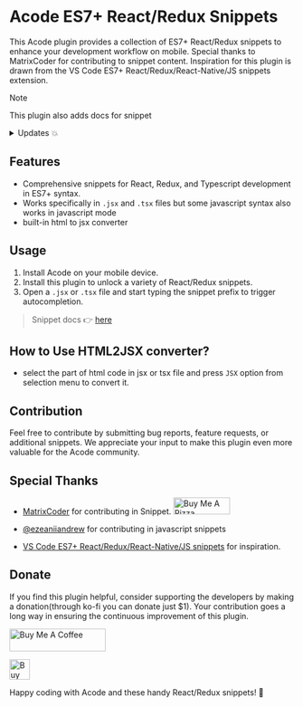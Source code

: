 # Acode ES7+ React/Redux Snippets

This Acode plugin provides a collection of ES7+ React/Redux snippets to enhance your development workflow on mobile. Special thanks to MatrixCoder for contributing to snippet content. Inspiration for this plugin is drawn from the VS Code ES7+ React/Redux/React-Native/JS snippets extension.

> [!NOTE]
> This plugin also adds docs for snippet

<details>
  <summary>Updates 💥</summary>
  <details>
    <summary><code>v1.0.1</code></summary>

    added a html to jsx converter 
  </details>
  <details>
    <summary><code>v1.0.2</code></summary>

    - Updated docs
    - added more javascript related snippets by @ezeaniiandrew
    - added a setting to enable snippet docs
  </details>
</details>

## Features

- Comprehensive snippets for React, Redux, and Typescript development in ES7+ syntax.
- Works specifically in `.jsx` and `.tsx` files but some javascript syntax also works in javascript mode
- built-in html to jsx converter

## Usage

1. Install Acode on your mobile device.
2. Install this plugin to unlock a variety of React/Redux snippets.
3. Open a `.jsx` or `.tsx` file and start typing the snippet prefix to trigger autocompletion.

> Snippet docs 👉 [here](https://github.com/bajrangCoder/acode-react-snippets/blob/main/docs/Snippets.md)

## How to Use HTML2JSX converter?

- select the part of html code in jsx or tsx file and press `JSX` option from selection menu to convert it.

## Contribution

Feel free to contribute by submitting bug reports, feature requests, or additional snippets. We appreciate your input to make this plugin even more valuable for the Acode community.

## Special Thanks

- [MatrixCoder](https://github.com/matrixcoder) for contributing in Snippet. <a href="https://www.buymeacoffee.com/MatrixCoder" target="_blank"><img src="https://cdn.buymeacoffee.com/buttons/v2/default-yellow.png" alt="Buy Me A Pizza" style="height: 30px !important;width: 100px !important;" ></a>

- [@ezeaniiandrew](https://github.com/ezeaniiandrew) for contributing in javascript snippets

- [VS Code ES7+ React/Redux/React-Native/JS snippets](https://github.com/ults-io/vscode-react-javascript-snippets/) for inspiration.

## Donate

If you find this plugin helpful, consider supporting the developers by making a donation(through ko-fi you can donate just $1). Your contribution goes a long way in ensuring the continuous improvement of this plugin.

<a href="https://www.buymeacoffee.com/bajrangCoder" target="_blank"><img src="https://cdn.buymeacoffee.com/buttons/v2/default-yellow.png" alt="Buy Me A Coffee" height="40" width="170"/></a>

<a href='https://ko-fi.com/M4M3QPI7K' target='_blank'><img height='36' style='border:0px;height:36px;' src='https://storage.ko-fi.com/cdn/kofi1.png?v=3' border='0' alt='Buy Me a Coffee at ko-fi.com' /></a>


Happy coding with Acode and these handy React/Redux snippets! 🚀
